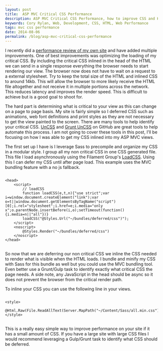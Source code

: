 ```yaml
---
layout: post
title:  ASP MVC Critical CSS Performance
description: ASP MVC Critical CSS Performance, how to improve CSS and HTML render time in the browser.
keywords: Cory Rylan, Web, Development, CSS, HTML, Web Performance
tags: mvc css performance
date: 2014-08-06
permalink: /blog/asp-mvc-critical-css-performance
---
```


I recently did a <a href="/blog/site-performance-review-08-2014" target="_blank">performance review of my own site</a> and have
added multiple improvements. One of best improvements was optimizing the loading of my critical CSS.
By including the critical CSS inlined in the head of the HTML we can send in a single response everything the browser needs to start rendering our view.
The browser now does not have to wait on a request to a external stylesheet. Try to keep the total size of the HTML
and inlined CSS to around 14kb. This will allow the browser to more likely receive the HTML file altogether and not receive
it in multiple portions across the network. This reduces latency and improves the render speed. This is difficult to achieve but is a good goal to shoot for.

The hard part is determining what is critical to your view as this can change on a page to page basis. My site is fairly simple so
I deferred CSS such as animations, web font definitions and print styles as they are not necessary to get the view painted to the screen. There are
many tools to help identify your critical CSS. <a href="https://github.com/giakki/uncss" target="_blank">UnCSS</a> and
<a href="https://github.com/addyosmani/grunt-uncss" target="_blank">Grunt UnCSS</a> on GitHub are great tools to help automate this process.
I am not going to cover these tools in this post, I'll be focusing on how I was able to get my CSS inlined into my ASP MVC views.

The first set up I have is I leverage Sass to precompile and organize my CSS in a modular style. I group all my non critical CSS in one
CSS generated file. This file I load asynchronously using the Filament Group's
<a href="https://github.com/filamentgroup/loadCSS" target="_blank">LoadCSS</a>. Using this I can defer my CSS until after page load.
This example uses the MVC bundling feature with a no js fallback.

<pre class="language-javascript">
<code>
&lt;head&gt;
    &lt;script&gt;
        // loadCSS 
        function loadCSS(e,t,n){"use strict";var i=window.document.createElement("link");var o=t||window.document.getElementsByTagName("script")[0];i.rel="stylesheet";i.href=e;i.media="only x";o.parentNode.insertBefore(i,o);setTimeout(function(){i.media=n||"all"})}
        loadCSS("@Styles.Url("~/bundles/deferred/css")");
    &lt;/script&gt;
    &lt;noscript&gt;
        @Styles.Render("~/bundles/deferred/css")
    &lt;/noscript&gt;
&lt;/head&gt;
</code>
</pre>

So now that we are deferring our non critical CSS we inline the CSS needed to render what is visible
when the HTML loads. I bundle and minify my CSS with Sass for this bundle as well but you could use the MVC bundling tool. Even better use
a Grunt/Gulp task to identify exactly what critical CSS the page needs. A side note, any JavaScript in the head should
be async so it does not prevent the browser from the critical render path.

To inline your CSS you can use the following line in your views.

<pre class="language-clike">
<code>
&lt;style&gt;
    @Html.Raw(File.ReadAllText(Server.MapPath("~/Content/Sass/all.min.css")))
&lt;/style&gt;
</code>
</pre>

This is a really easy simple way to improve performance on your site if it has a small amount of CSS. If you have a large
site with large CSS files I would recommend leveraging a Gulp/Grunt task to identify what CSS should be deferred.
